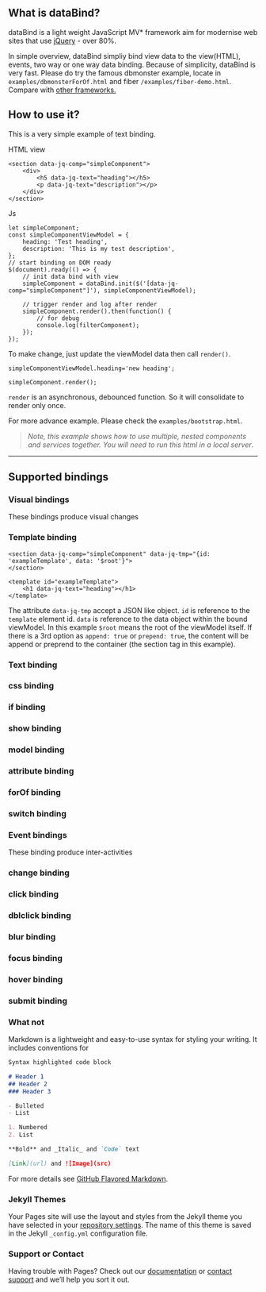 ## What is dataBind?

dataBind is a light weight JavaScript MV* framework aim for modernise web sites that use [jQuery](https://trends.builtwith.com/javascript/jQuery) - over 80%.

In simple overview, dataBind simpliy bind view data to the view(HTML), events, two way or one way data binding.
Because of simplicity, dataBind is very fast. Please do try the famous dbmonster example, locate in `examples/dbmonsterForOf.html` and fiber `/examples/fiber-demo.html`. 
Compare with [other frameworks.](http://mathieuancelin.github.io/js-repaint-perfs/)

## How to use it?
This is a very simple example of text binding.

HTML view
		
    <section data-jq-comp="simpleComponent">
        <div>
            <h5 data-jq-text="heading"></h5>
            <p data-jq-text="description"></p>
        </div>
    </section>

Js
    
    let simpleComponent;
    const simpleComponentViewModel = {
        heading: 'Test heading',
        description: 'This is my test description',
    };
    // start binding on DOM ready
    $(document).ready(() => {
        // init data bind with view
        simpleComponent = dataBind.init($('[data-jq-comp="simpleComponent"]'), simpleComponentViewModel);
        
        // trigger render and log after render
        simpleComponent.render().then(function() {
            // for debug
            console.log(filterComponent);
        });
    });

To make change, just update the viewModel data then call `render()`.
		
    simpleComponentViewModel.heading='new heading';
    
    simpleComponent.render();

`render` is an asynchronous, debounced function. So it will consolidate to render only once.

For more advance example. Please check the `examples/bootstrap.html`. 

> *Note, this example shows how to use multiple, nested components and services together. You will need to run this html in a local server*.

----

## Supported bindings

### Visual bindings
These bindings produce visual changes

### Template binding
		
    <section data-jq-comp="simpleComponent" data-jq-tmp="{id: 'exampleTemplate', data: '$root'}">
    </section>
    
    <template id="exampleTemplate">
    	<h1 data-jq-text="heading"></h1>
    </template>

The attribute `data-jq-tmp` accept a JSON like object. `id` is reference to the `template` element id. `data` is reference to the data object within the bound viewModel. In this example `$root` means the root of the viewModel itself.
If there is a 3rd option as `append: true` or `prepend: true`, the content will be append or preprend to the container (the section tag in this example).

### Text binding
### css binding
### if binding
### show binding
### model binding
### attribute binding
### forOf binding
### switch binding

### Event bindings
These binding produce inter-activities
### change binding
### click binding
### dblclick binding
### blur binding
### focus binding
### hover binding
### submit binding
	
### What not

Markdown is a lightweight and easy-to-use syntax for styling your writing. It includes conventions for

```markdown
Syntax highlighted code block

# Header 1
## Header 2
### Header 3

- Bulleted
- List

1. Numbered
2. List

**Bold** and _Italic_ and `Code` text

[Link](url) and ![Image](src)
```

For more details see [GitHub Flavored Markdown](https://guides.github.com/features/mastering-markdown/).

### Jekyll Themes

Your Pages site will use the layout and styles from the Jekyll theme you have selected in your [repository settings](https://github.com/gogocat/dataBind/settings). The name of this theme is saved in the Jekyll `_config.yml` configuration file.

### Support or Contact

Having trouble with Pages? Check out our [documentation](https://help.github.com/categories/github-pages-basics/) or [contact support](https://github.com/contact) and we’ll help you sort it out.
